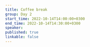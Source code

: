 ```yaml
---
title: Coffee break
group: Day 2
start_time: 2022-10-14T14:00:00+0300
end_time: 2022-10-14T14:30:00+0300
speaker:
published: true
linkable: false
---
```

